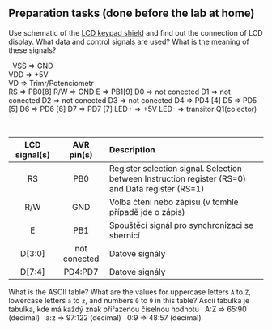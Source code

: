 ## Preparation tasks (done before the lab at home)

Use schematic of the [LCD keypad shield](../../Docs/arduino_shield.pdf) and find out the connection of LCD display. What data and control signals are used? What is the meaning of these signals?

&nbsp;
VSS => GND \
VDD => +5V \
VD => Trimr/Potenciometr \
RS => PB0[8]
R/W => GND
E => PB1[9]
D0 => not conected
D1 => not conected
D2 => not conected
D3 => not conected
D4 => PD4 [4]
D5 => PD5 [5]
D6 => PD6 [6]
D7 => PD7 [7]
LED+ => +5V
LED- => transitor Q1(colector)


&nbsp;

   | **LCD signal(s)** | **AVR pin(s)** | **Description** |
   | :-: | :-: | :-- |
   | RS | PB0 | Register selection signal. Selection between Instruction register (RS=0) and Data register (RS=1) |
   | R/W | GND | Volba čtení nebo zápisu (v tomhle případě jde o zápis) |
   | E | PB1 | Spouštěcí signál pro synchronizaci se sbernicí |
   | D[3:0] | not conected | Datové signály |
   | D[7:4] | PD4:PD7 | Datové signály |

What is the ASCII table? What are the values for uppercase letters `A` to `Z`, lowercase letters `a` to `z`, and numbers `0` to `9` in this table?
Ascii tabulka je tabulka, kde má každý znak přiřazenou číselnou hodnotu
&nbsp;
A:Z => 65:90 (decimal)
&nbsp;
a:z => 97:122 (decimal)
&nbsp;
0:9 => 48:57 (decimal)
